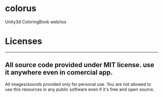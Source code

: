 # colorus
Unity3d ColoringBook web/ios

# Licenses

-------
All source code provided under MIT license. use it anywhere even in comercial app.
-------
All images/sounds provided only for personal use. You are not allowed to use this resources in any public software even if it's free and open source.
